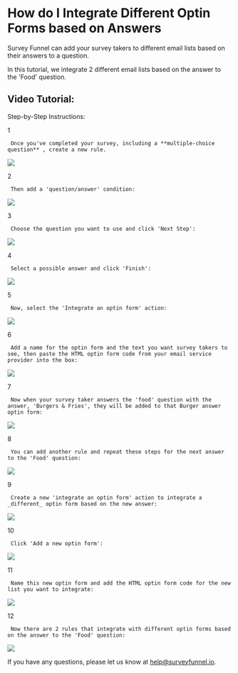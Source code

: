 # How do I Integrate Different Optin Forms based on Answers

Survey Funnel can add your survey takers to different email lists based on their answers to a question.

In this tutorial, we integrate 2 different email lists based on the answer to the 'Food' question.

## Video Tutorial:

Step-by-Step Instructions:

1

```text
 Once you've completed your survey, including a **multiple-choice question** , create a new rule. 
```

![](https://d33v4339jhl8k0.cloudfront.net/docs/assets/53974d6ce4b0c76107b109d1/images/59418e5604286305c68d14e9/file-%20jPS1StS57C.png)

2

```text
 Then add a 'question/answer' condition: 
```

![](https://d33v4339jhl8k0.cloudfront.net/docs/assets/53974d6ce4b0c76107b109d1/images/594192312c7d3a0747cde7f6/file-%20uX586idVGe.png)

3

```text
 Choose the question you want to use and click 'Next Step': 
```

![](https://d33v4339jhl8k0.cloudfront.net/docs/assets/53974d6ce4b0c76107b109d1/images/594192592c7d3a0747cde7f9/file-9tx9C5fYBf.png)

4

```text
 Select a possible answer and click 'Finish': 
```

![](https://d33v4339jhl8k0.cloudfront.net/docs/assets/53974d6ce4b0c76107b109d1/images/5941928e04286305c68d153b/file-%20WdF8Hd9jOF.png)

5

```text
 Now, select the 'Integrate an optin form' action: 
```

![](https://d33v4339jhl8k0.cloudfront.net/docs/assets/53974d6ce4b0c76107b109d1/images/5941930e2c7d3a0747cde805/file-K9NaIv1yVO.png)

6

```text
 Add a name for the optin form and the text you want survey takers to see, then paste the HTML optin form code from your email service provider into the box: 
```

![](https://d33v4339jhl8k0.cloudfront.net/docs/assets/53974d6ce4b0c76107b109d1/images/5941937304286305c68d154a/file-%20QrPU0ugJOy.png)

7

```text
 Now when your survey taker answers the 'food' question with the answer, 'Burgers & Fries', they will be added to that Burger answer optin form: 
```

![](https://d33v4339jhl8k0.cloudfront.net/docs/assets/53974d6ce4b0c76107b109d1/images/5941945604286305c68d155e/file-%20rolU9JSF96.png)

8

```text
 You can add another rule and repeat these steps for the next answer to the 'Food' question: 
```

![](https://d33v4339jhl8k0.cloudfront.net/docs/assets/53974d6ce4b0c76107b109d1/images/594194ad2c7d3a0747cde820/file-%20cobC70NjAE.png)

9

```text
 Create a new 'integrate an optin form' action to integrate a _different_ optin form based on the new answer: 
```

![](https://d33v4339jhl8k0.cloudfront.net/docs/assets/53974d6ce4b0c76107b109d1/images/594194db2c7d3a0747cde821/file-%20zZ9qIRPHde.png)

10

```text
 Click 'Add a new optin form': 
```

![](https://d33v4339jhl8k0.cloudfront.net/docs/assets/53974d6ce4b0c76107b109d1/images/594195072c7d3a0747cde823/file-X9S3aOtiNV.png)

11

```text
 Name this new optin form and add the HTML optin form code for the new list you want to integrate: 
```

![](https://d33v4339jhl8k0.cloudfront.net/docs/assets/53974d6ce4b0c76107b109d1/images/5941954b2c7d3a0747cde82a/file-%20bLfus3GF7S.png)

12

```text
 Now there are 2 rules that integrate with different optin forms based on the answer to the 'Food' question: 
```

![](https://d33v4339jhl8k0.cloudfront.net/docs/assets/53974d6ce4b0c76107b109d1/images/594195ae04286305c68d157a/file-9BQYS7lm3S.png)

If you have any questions, please let us know at [help@surveyfunnel.io](mailto:mailto:help@surveyfunnel.io).

